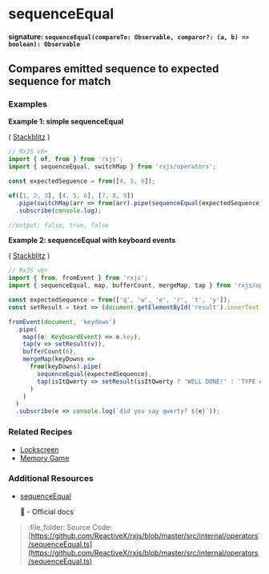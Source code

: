 # sequenceEqual

#### signature: `sequenceEqual(compareTo: Observable, comparor?: (a, b) => boolean): Observable`

## Compares emitted sequence to expected sequence for match

### Examples

**Example 1: simple sequenceEqual**

\( [Stackblitz](https://stackblitz.com/edit/rxjs-sequenceequal?file=index.ts&devtoolsheight=100) \)

```javascript
// RxJS v6+
import { of, from } from 'rxjs';
import { sequenceEqual, switchMap } from 'rxjs/operators';

const expectedSequence = from([4, 5, 6]);

of([1, 2, 3], [4, 5, 6], [7, 8, 9])
  .pipe(switchMap(arr => from(arr).pipe(sequenceEqual(expectedSequence))))
  .subscribe(console.log);

//output: false, true, false
```

**Example 2: sequenceEqual with keyboard events**

\( [Stackblitz](https://stackblitz.com/edit/rxjs-sequenceequal-buffercount?file=index.ts&devtoolsheight=50) \)

```javascript
// RxJS v6+
import { from, fromEvent } from 'rxjs';
import { sequenceEqual, map, bufferCount, mergeMap, tap } from 'rxjs/operators';

const expectedSequence = from(['q', 'w', 'e', 'r', 't', 'y']);
const setResult = text => (document.getElementById('result').innerText = text);

fromEvent(document, 'keydown')
  .pipe(
    map((e: KeyboardEvent) => e.key),
    tap(v => setResult(v)),
    bufferCount(6),
    mergeMap(keyDowns =>
      from(keyDowns).pipe(
        sequenceEqual(expectedSequence),
        tap(isItQwerty => setResult(isItQwerty ? 'WELL DONE!' : 'TYPE AGAIN!'))
      )
    )
  )
  .subscribe(e => console.log(`did you say qwerty? ${e}`));
```

### Related Recipes

* [Lockscreen](../../recipes/lockscreen.md)
* [Memory Game](../../recipes/memory-game.md)

### Additional Resources

* [sequenceEqual](https://rxjs.dev/api/operators/sequenceEqual)

  :newspaper: - Official docs

> :file\_folder: Source Code: [https://github.com/ReactiveX/rxjs/blob/master/src/internal/operators/sequenceEqual.ts](https://github.com/ReactiveX/rxjs/blob/master/src/internal/operators/sequenceEqual.ts)


